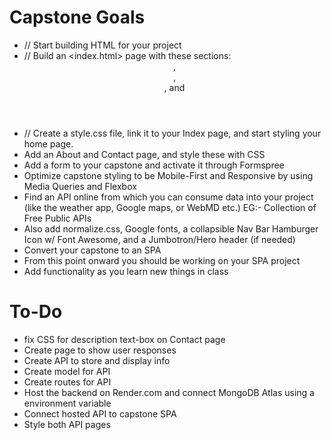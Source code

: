 # Capstone Goals
- // Start building HTML for your project
- // Build an <index.html> page with these sections: <header>, <nav>, <main>, and <footer>
- // Create a style.css file, link it to your Index page, and start styling your home page.
- Add an About and Contact page, and style these with CSS
- Add a form to your capstone and activate it through Formspree
- Optimize capstone styling to be Mobile-First and Responsive by using Media Queries and Flexbox
- Find an API online from which you can consume data into your project (like the weather app, Google maps, or WebMD etc.) EG:- Collection of Free Public APIs
- Also add normalize.css, Google fonts, a collapsible Nav Bar Hamburger Icon w/ Font Awesome, and a Jumbotron/Hero header (if needed)
- Convert your capstone to an SPA
- From this point onward you should be working on your SPA project
- Add functionality as you learn new things in class


# To-Do
- fix CSS for description text-box on Contact page
- Create page to show user responses
- Create API to store and display info
- Create model for API
- Create routes for API
- Host the backend on Render.com and connect MongoDB Atlas using a environment variable
- Connect hosted API to capstone SPA
- Style both API pages
